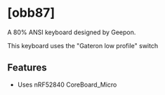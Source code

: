 # [obb87]

A 80% ANSI keyboard designed by Geepon.

This keyboard uses the "Gateron low profile" switch
## Features

- Uses nRF52840 CoreBoard_Micro
